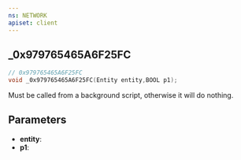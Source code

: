 ```yaml
---
ns: NETWORK
apiset: client
---
```

## _0x979765465A6F25FC

```c
// 0x979765465A6F25FC
void _0x979765465A6F25FC(Entity entity,BOOL p1);
```

Must be called from a background script, otherwise it will do nothing.

## Parameters
* **entity**:
* **p1**:



